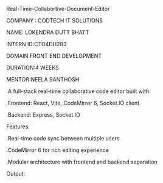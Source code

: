 Real-Time-Collabortive-Document-Editor

COMPANY : CODTECH IT SOLUTIONS

NAME: LOKENDRA DUTT BHATT

INTERN ID:CTO4DH283

DOMAIN:FRONT END DEVELOPMENT

DURATION:4 WEEKS

MENTOR:NEELA SANTHOSH

.A full-stack real-time collaborative code editor built with:

.Frontend: React, Vite, CodeMirror 6, Socket.IO client

.Backend: Express, Socket.IO

Features:

.Real-time code sync between multiple users

.CodeMirror 6 for rich editing experience

.Modular architecture with frontend and backend separation

Output:

